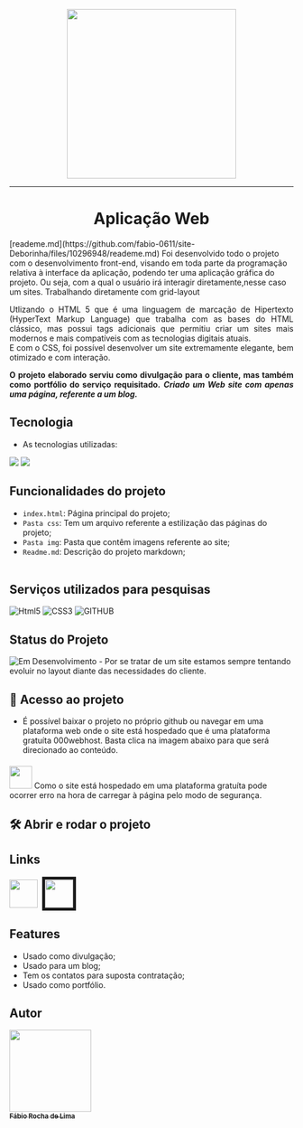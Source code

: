 <p align="center"><img src="https://www.womgp.com/blog/wp-content/uploads/2020/08/diseno-paginas-web.jpg"width="300px"></p>
<hr>
 <h1 align="center">Aplicação Web</h1>[reademe.md](https://github.com/fabio-0611/site-Deborinha/files/10296948/reademe.md)
Foi desenvolvido todo o projeto com o desenvolvimento front-end, visando em toda parte da programação relativa à interface da aplicação, podendo ter uma aplicação gráfica do projeto. Ou seja, com a qual o usuário irá interagir diretamente,nesse caso um sites. Trabalhando diretamente com grid-layout<br>
<p align="justify">
Utlizando o HTML 5 que é uma linguagem de marcação de Hipertexto (HyperText Markup Language) que trabalha com as bases do HTML clássico, mas possui tags adicionais que permitiu criar um sites mais modernos e mais compatíveis com as tecnologias digitais atuais.<br>
E com o CSS, foi possível desenvolver um site extremamente elegante, bem otimizado e com interação.
<p align="justify">
<b>O projeto elaborado serviu como divulgação para o cliente, mas também como portfólio do serviço requisitado.</b>
 <b><i>Criado um Web site com apenas uma página, referente a um blog.</i></b>
</p>
 
 
## Tecnologia
 
* As tecnologias utilizadas:<br>
<p>
<img src="https://img.icons8.com/external-flaticons-lineal-color-flat-icons/64/000000/external-html-5-mobile-app-development-flaticons-lineal-color-flat-icons.png"/>
<img src="https://img.icons8.com/dusk/64/000000/css3.png"/>
</p>
</p>


 ## Funcionalidades do projeto

- `index.html`:  Página principal do projeto;
- `Pasta css`:  Tem um arquivo referente a estilização das páginas do projeto;
- `Pasta img`:  Pasta que contêm imagens referente ao site;
- `Readme.md`:  Descrição do projeto markdown;
 <br><br>

## Serviços utilizados para pesquisas
 
 ![Html5](https://img.shields.io/badge/-HTML5-red?logo=HTML5&logoColor=white&style=for-the-badge)
 ![CSS3](https://img.shields.io/badge/-CSS3-02569g?logo=CSS3&logoColor=white&style=for-the-badge)
 ![GITHUB](https://img.shields.io/badge/-github-blue?logo=github&logoColor=white&&style=for-the-badge)
 <br>
## Status do Projeto
<p align="center">

![Em Desenvolvimento](https://img.shields.io/badge/-Em%20Desenvolvimento-red?logo=&logoColor=white&&style=static) - Por se tratar de um site estamos sempre tentando evoluir no layout diante das necessidades do cliente.</p>


 
## 📁 Acesso ao projeto
- É possível baixar o projeto no próprio github ou navegar em uma plataforma web onde o site está hospedado que é uma plataforma gratuíta 000webhost. Basta clica na imagem abaixo para que será direcionado ao conteúdo.
#### 
<img src="https://img.icons8.com/external-flaticons-lineal-color-flat-icons/64/000000/external-danger-electrician-flaticons-lineal-color-flat-icons.png" width="40px"/> Como o site está hospedado em uma plataforma gratuíta pode ocorrer erro na hora de carregar à página pelo modo de segurança.

## 🛠️ Abrir e rodar o projeto
## Links

<p justify-items="center">
<a href="https://github.com/fabio-0611/web-deborinha-blog/"><img src="https://cdn.icon-icons.com/icons2/2351/PNG/512/logo_github_icon_143196.png" width="50px"></a>&nbsp
<a href="https://deborinha.000webhostapp.com/">
<img src="https://encrypted-tbn0.gstatic.com/images?q=tbn:ANd9GcQ3ZxQ5EWDk8bYqaUQpFeGFj2Phg8bSK5iLMEwcJd-Egw46QDwOl8_BuNw6_mBhyjl5BO4&usqp=CAU" width="50px" border="5em"> </a>
</P>



## Features
 
  - Usado como divulgação;
  - Usado para um blog;
  - Tem os contatos para suposta contratação;
  - Usado como portfólio.<br>
 
 
 ## Autor
 
 [<img src="https://avatars.githubusercontent.com/u/63213686?s=400&u=e24b998ffba407947eece8ca64b3c1230047f515&v=4" width="145px"><br><sub align="center" ><b color="white">Fábio Rocha de Lima</b></sub>](https://github.com/fabio-0611) 



